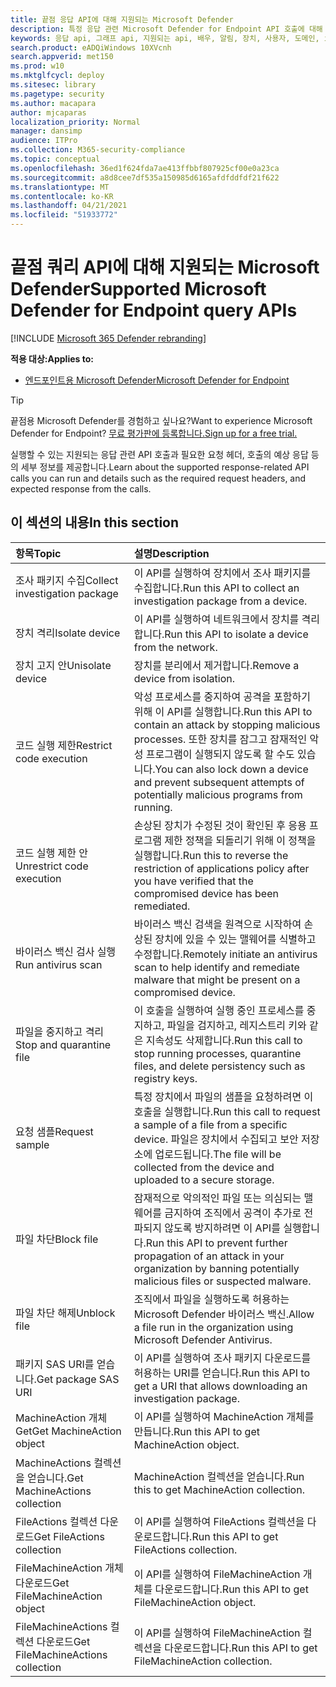 ```yaml
---
title: 끝점 응답 API에 대해 지원되는 Microsoft Defender
description: 특정 응답 관련 Microsoft Defender for Endpoint API 호출에 대해 자세히 알아보습니다.
keywords: 응답 api, 그래프 api, 지원되는 api, 배우, 알림, 장치, 사용자, 도메인, ip, 파일
search.product: eADQiWindows 10XVcnh
search.appverid: met150
ms.prod: w10
ms.mktglfcycl: deploy
ms.sitesec: library
ms.pagetype: security
ms.author: macapara
author: mjcaparas
localization_priority: Normal
manager: dansimp
audience: ITPro
ms.collection: M365-security-compliance
ms.topic: conceptual
ms.openlocfilehash: 36ed1f624fda7ae413ffbbf807925cf00e0a23ca
ms.sourcegitcommit: a8d8cee7df535a150985d6165afdfddfdf21f622
ms.translationtype: MT
ms.contentlocale: ko-KR
ms.lasthandoff: 04/21/2021
ms.locfileid: "51933772"
---
```

# <a name="supported-microsoft-defender-for-endpoint-query-apis"></a><span data-ttu-id="05d1a-104">끝점 쿼리 API에 대해 지원되는 Microsoft Defender</span><span class="sxs-lookup"><span data-stu-id="05d1a-104">Supported Microsoft Defender for Endpoint query APIs</span></span> 

[!INCLUDE [Microsoft 365 Defender rebranding](../../includes/microsoft-defender.md)]


<span data-ttu-id="05d1a-105">**적용 대상:**</span><span class="sxs-lookup"><span data-stu-id="05d1a-105">**Applies to:**</span></span>
- [<span data-ttu-id="05d1a-106">엔드포인트용 Microsoft Defender</span><span class="sxs-lookup"><span data-stu-id="05d1a-106">Microsoft Defender for Endpoint</span></span>](https://go.microsoft.com/fwlink/p/?linkid=2154037)

> [!TIP]
> <span data-ttu-id="05d1a-107">끝점용 Microsoft Defender를 경험하고 싶나요?</span><span class="sxs-lookup"><span data-stu-id="05d1a-107">Want to experience Microsoft Defender for Endpoint?</span></span> [<span data-ttu-id="05d1a-108">무료 평가판에 등록합니다.</span><span class="sxs-lookup"><span data-stu-id="05d1a-108">Sign up for a free trial.</span></span>](https://www.microsoft.com/microsoft-365/windows/microsoft-defender-atp?ocid=docs-wdatp-supported-response-apis-abovefoldlink) 

<span data-ttu-id="05d1a-109">실행할 수 있는 지원되는 응답 관련 API 호출과 필요한 요청 헤더, 호출의 예상 응답 등의 세부 정보를 제공합니다.</span><span class="sxs-lookup"><span data-stu-id="05d1a-109">Learn about the supported response-related API calls you can run and details such as the required request headers, and expected response from the calls.</span></span>

## <a name="in-this-section"></a><span data-ttu-id="05d1a-110">이 섹션의 내용</span><span class="sxs-lookup"><span data-stu-id="05d1a-110">In this section</span></span>
<span data-ttu-id="05d1a-111">항목</span><span class="sxs-lookup"><span data-stu-id="05d1a-111">Topic</span></span> | <span data-ttu-id="05d1a-112">설명</span><span class="sxs-lookup"><span data-stu-id="05d1a-112">Description</span></span>
:---|:---
<span data-ttu-id="05d1a-113">조사 패키지 수집</span><span class="sxs-lookup"><span data-stu-id="05d1a-113">Collect investigation package</span></span> | <span data-ttu-id="05d1a-114">이 API를 실행하여 장치에서 조사 패키지를 수집합니다.</span><span class="sxs-lookup"><span data-stu-id="05d1a-114">Run this API to collect an investigation package from a device.</span></span>
<span data-ttu-id="05d1a-115">장치 격리</span><span class="sxs-lookup"><span data-stu-id="05d1a-115">Isolate device</span></span> | <span data-ttu-id="05d1a-116">이 API를 실행하여 네트워크에서 장치를 격리합니다.</span><span class="sxs-lookup"><span data-stu-id="05d1a-116">Run this API to isolate a device from the network.</span></span>
<span data-ttu-id="05d1a-117">장치 고지 안</span><span class="sxs-lookup"><span data-stu-id="05d1a-117">Unisolate device</span></span> | <span data-ttu-id="05d1a-118">장치를 분리에서 제거합니다.</span><span class="sxs-lookup"><span data-stu-id="05d1a-118">Remove a device from isolation.</span></span> 
<span data-ttu-id="05d1a-119">코드 실행 제한</span><span class="sxs-lookup"><span data-stu-id="05d1a-119">Restrict code execution</span></span> | <span data-ttu-id="05d1a-120">악성 프로세스를 중지하여 공격을 포함하기 위해 이 API를 실행합니다.</span><span class="sxs-lookup"><span data-stu-id="05d1a-120">Run this API to contain an attack by stopping malicious processes.</span></span> <span data-ttu-id="05d1a-121">또한 장치를 잠그고 잠재적인 악성 프로그램이 실행되지 않도록 할 수도 있습니다.</span><span class="sxs-lookup"><span data-stu-id="05d1a-121">You can also lock down a device and prevent subsequent attempts of potentially malicious programs from running.</span></span>
<span data-ttu-id="05d1a-122">코드 실행 제한 안</span><span class="sxs-lookup"><span data-stu-id="05d1a-122">Unrestrict code execution</span></span> | <span data-ttu-id="05d1a-123">손상된 장치가 수정된 것이 확인된 후 응용 프로그램 제한 정책을 되돌리기 위해 이 정책을 실행합니다.</span><span class="sxs-lookup"><span data-stu-id="05d1a-123">Run this to reverse the restriction of applications policy after you have verified that the compromised device has been remediated.</span></span>
<span data-ttu-id="05d1a-124">바이러스 백신 검사 실행</span><span class="sxs-lookup"><span data-stu-id="05d1a-124">Run antivirus scan</span></span> | <span data-ttu-id="05d1a-125">바이러스 백신 검색을 원격으로 시작하여 손상된 장치에 있을 수 있는 맬웨어를 식별하고 수정합니다.</span><span class="sxs-lookup"><span data-stu-id="05d1a-125">Remotely initiate an antivirus scan to help identify and remediate malware that might be present on a compromised device.</span></span>
<span data-ttu-id="05d1a-126">파일을 중지하고 격리</span><span class="sxs-lookup"><span data-stu-id="05d1a-126">Stop and quarantine file</span></span> |  <span data-ttu-id="05d1a-127">이 호출을 실행하여 실행 중인 프로세스를 중지하고, 파일을 검지하고, 레지스트리 키와 같은 지속성도 삭제합니다.</span><span class="sxs-lookup"><span data-stu-id="05d1a-127">Run this call to stop running processes, quarantine  files, and delete persistency such as registry keys.</span></span>
<span data-ttu-id="05d1a-128">요청 샘플</span><span class="sxs-lookup"><span data-stu-id="05d1a-128">Request sample</span></span> | <span data-ttu-id="05d1a-129">특정 장치에서 파일의 샘플을 요청하려면 이 호출을 실행합니다.</span><span class="sxs-lookup"><span data-stu-id="05d1a-129">Run this call to request a sample of a file from a specific device.</span></span> <span data-ttu-id="05d1a-130">파일은 장치에서 수집되고 보안 저장소에 업로드됩니다.</span><span class="sxs-lookup"><span data-stu-id="05d1a-130">The file will be collected from the device and uploaded to a secure storage.</span></span>
<span data-ttu-id="05d1a-131">파일 차단</span><span class="sxs-lookup"><span data-stu-id="05d1a-131">Block file</span></span> | <span data-ttu-id="05d1a-132">잠재적으로 악의적인 파일 또는 의심되는 맬웨어를 금지하여 조직에서 공격이 추가로 전파되지 않도록 방지하려면 이 API를 실행합니다.</span><span class="sxs-lookup"><span data-stu-id="05d1a-132">Run this API to prevent further propagation of an attack in your organization by banning potentially malicious files or suspected malware.</span></span> 
<span data-ttu-id="05d1a-133">파일 차단 해제</span><span class="sxs-lookup"><span data-stu-id="05d1a-133">Unblock file</span></span> | <span data-ttu-id="05d1a-134">조직에서 파일을 실행하도록 허용하는 Microsoft Defender 바이러스 백신.</span><span class="sxs-lookup"><span data-stu-id="05d1a-134">Allow a file run in the organization using Microsoft Defender Antivirus.</span></span>
<span data-ttu-id="05d1a-135">패키지 SAS URI를 얻습니다.</span><span class="sxs-lookup"><span data-stu-id="05d1a-135">Get package SAS URI</span></span> | <span data-ttu-id="05d1a-136">이 API를 실행하여 조사 패키지 다운로드를 허용하는 URI를 얻습니다.</span><span class="sxs-lookup"><span data-stu-id="05d1a-136">Run this API to get a URI that allows downloading an investigation package.</span></span>
<span data-ttu-id="05d1a-137">MachineAction 개체 Get</span><span class="sxs-lookup"><span data-stu-id="05d1a-137">Get MachineAction object</span></span> | <span data-ttu-id="05d1a-138">이 API를 실행하여 MachineAction 개체를 만듭니다.</span><span class="sxs-lookup"><span data-stu-id="05d1a-138">Run this API to get MachineAction object.</span></span>
<span data-ttu-id="05d1a-139">MachineActions 컬렉션을 얻습니다.</span><span class="sxs-lookup"><span data-stu-id="05d1a-139">Get MachineActions collection</span></span> | <span data-ttu-id="05d1a-140">MachineAction 컬렉션을 얻습니다.</span><span class="sxs-lookup"><span data-stu-id="05d1a-140">Run this to get MachineAction collection.</span></span>
<span data-ttu-id="05d1a-141">FileActions 컬렉션 다운로드</span><span class="sxs-lookup"><span data-stu-id="05d1a-141">Get FileActions collection</span></span> | <span data-ttu-id="05d1a-142">이 API를 실행하여 FileActions 컬렉션을 다운로드합니다.</span><span class="sxs-lookup"><span data-stu-id="05d1a-142">Run this API to get FileActions collection.</span></span>
<span data-ttu-id="05d1a-143">FileMachineAction 개체 다운로드</span><span class="sxs-lookup"><span data-stu-id="05d1a-143">Get FileMachineAction object</span></span> | <span data-ttu-id="05d1a-144">이 API를 실행하여 FileMachineAction 개체를 다운로드합니다.</span><span class="sxs-lookup"><span data-stu-id="05d1a-144">Run this API to get FileMachineAction object.</span></span>
<span data-ttu-id="05d1a-145">FileMachineActions 컬렉션 다운로드</span><span class="sxs-lookup"><span data-stu-id="05d1a-145">Get FileMachineActions collection</span></span> | <span data-ttu-id="05d1a-146">이 API를 실행하여 FileMachineAction 컬렉션을 다운로드합니다.</span><span class="sxs-lookup"><span data-stu-id="05d1a-146">Run this API to get FileMachineAction collection.</span></span>

